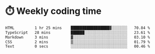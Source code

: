 
# :stopwatch: Weekly coding time
<!--START_SECTION:waka-->

```txt
HTML         1 hr 25 mins    █████████████████▓░░░░░░░   70.84 %
TypeScript   28 mins         ██████░░░░░░░░░░░░░░░░░░░   23.61 %
Markdown     3 mins          ▓░░░░░░░░░░░░░░░░░░░░░░░░   03.10 %
CSS          2 mins          ▒░░░░░░░░░░░░░░░░░░░░░░░░   01.79 %
Text         0 secs          ░░░░░░░░░░░░░░░░░░░░░░░░░   00.46 %
```

<!--END_SECTION:waka-->


<!-- <p> <img src="https://github-readme-stats.vercel.app/api?username=cozgerest&show_icons=true&hide_border=false" />  </p> -->

